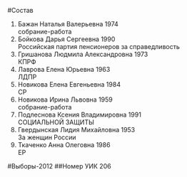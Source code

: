 #Состав
1. Бажан Наталья Валерьевна 1974   
    собрание-работа
2. Бойкова Дарья Сергеевна 1990   
    Российская партия пенсионеров за справедливость
3. Гришанова Людмила Александровна 1973   
    КПРФ
4. Лаврова Елена Юрьевна 1963   
    ЛДПР
5. Новикова Елена Евгеньевна 1984   
    СР
6. Новикова Ирина Львовна 1959   
    собрание-работа
7. Подлеснова Ксения Владимировна 1991   
    СОЦИАЛЬНОЙ ЗАЩИТЫ
8. Гвердынская Лидия Михайловна 1953   
    За женщин России
9. Ткаченко Анна Олеговна 1986   
    ЕР

#Выборы-2012
##Номер УИК
206
